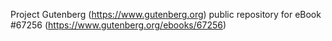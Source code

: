 Project Gutenberg (https://www.gutenberg.org) public repository for
eBook #67256 (https://www.gutenberg.org/ebooks/67256)
